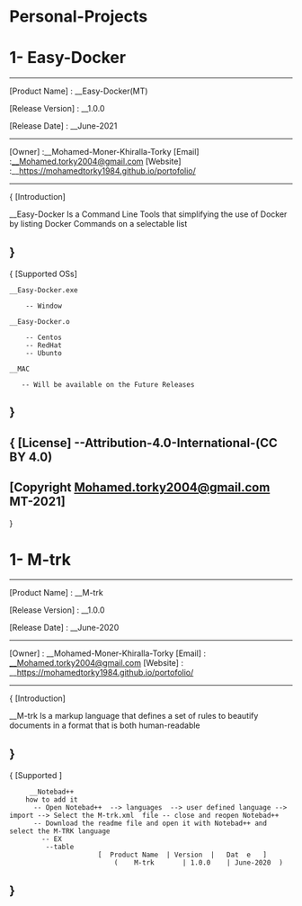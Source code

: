 # Personal-Projects

# 1- Easy-Docker
---------------------------------------------------------

[Product Name]	    : __Easy-Docker(MT) 

[Release Version]   : __1.0.0

[Release Date]	    : __June-2021


---------------------------------------------------------
[Owner]	            :__Mohamed-Moner-Khiralla-Torky
[Email]             :__Mohamed.torky2004@gmail.com
[Website]           :__https://mohamedtorky1984.github.io/portofolio/


---------------------------------------------------------
{
    [Introduction]

__Easy-Docker 
   Is a  Command Line Tools that simplifying the use of Docker
   by listing Docker Commands on a selectable list 

} 
---------------------------------------------------------
{
    [Supported OSs]

	__Easy-Docker.exe
	
		-- Window  
		
    __Easy-Docker.o 	
	
		-- Centos
		-- RedHat
		-- Ubunto
		
	__MAC

       -- Will be available on the Future Releases 

}
---------------------------------------------------------
{
    [License]
           --Attribution-4.0-International-(CC BY 4.0)
---------------------------------------------------------
[Copyright  Mohamed.torky2004@gmail.com  MT-2021]
---------------------------------------------------------
}

# 1- M-trk
---------------------------------------------------------

[Product Name]	    : __M-trk

[Release Version]   : __1.0.0

[Release Date]	    : __June-2020


---------------------------------------------------------
[Owner]	            : __Mohamed-Moner-Khiralla-Torky
[Email]             : __Mohamed.torky2004@gmail.com
[Website]           : __https://mohamedtorky1984.github.io/portofolio/


---------------------------------------------------------
{
    [Introduction]

__M-trk 
   Is a markup language that defines a set of rules 
   to beautify documents in a format that is both human-readable 

} 
---------------------------------------------------------
{
    [Supported ]

	     __Notebad++
        how to add it 
          -- Open Notebad++  --> languages  --> user defined language --> import --> Select the M-trk.xml  file -- close and reopen Notebad++
          -- Download the readme file and open it with Notebad++ and select the M-TRK language
	        -- EX 
             --table
	                      [  Product Name  | Version  |   Dat  e   ]
                              (    M-trk       | 1.0.0    | June-2020  )
  
}
---------------------------------------------------------
